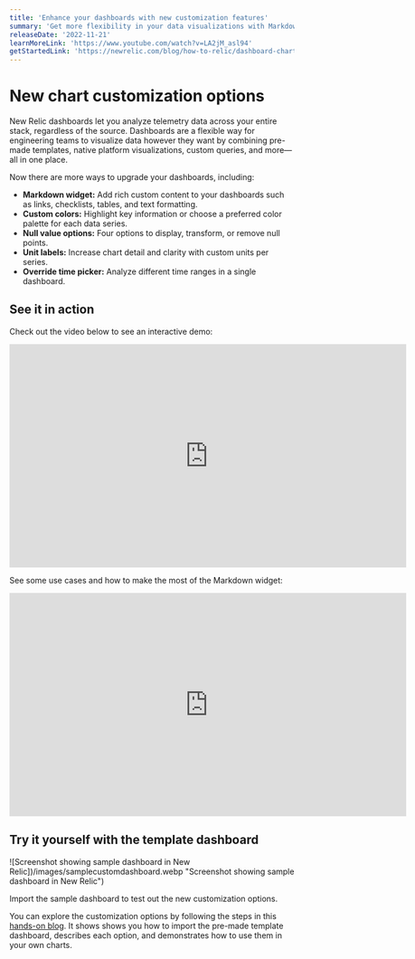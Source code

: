 ```yaml
---
title: 'Enhance your dashboards with new customization features'
summary: 'Get more flexibility in your data visualizations with Markdown, color customization, null value options, units, and time range override'
releaseDate: '2022-11-21'
learnMoreLink: 'https://www.youtube.com/watch?v=LA2jM_asl94'
getStartedLink: 'https://newrelic.com/blog/how-to-relic/dashboard-chart-customizations'
---
```


# New chart customization options

New Relic dashboards let you analyze telemetry data across your entire stack, regardless of the source. Dashboards are a flexible way for engineering teams to visualize data however they want by combining pre-made templates, native platform visualizations, custom queries, and more—all in one place.

Now there are more ways to upgrade your dashboards, including:

- **Markdown widget:** Add rich custom content to your dashboards such as links, checklists, tables, and text formatting.
- **Custom colors:** Highlight key information or choose a preferred color palette for each data series.
- **Null value options:** Four options to display, transform, or remove null points.
- **Unit labels:** Increase chart detail and clarity with custom units per series.
- **Override time picker:** Analyze different time ranges in a single dashboard.

## See it in action

Check out the video below to see an interactive demo:

<iframe width="702" height="395" src="https://www.youtube.com/embed/LA2jM_asl94" title="New Chart Customization Features (Interactive Demo)" frameborder="0" allow="accelerometer; autoplay; clipboard-write; encrypted-media; gyroscope; picture-in-picture" allowfullscreen></iframe>

See some use cases and how to make the most of the Markdown widget:

<iframe width="702" height="395" src="https://www.youtube.com/embed/_dLwy7xskBk" title="Enhance your New Relic dashboards with Markdown" frameborder="0" allow="accelerometer; autoplay; clipboard-write; encrypted-media; gyroscope; picture-in-picture" allowfullscreen></iframe>

## Try it yourself with the template dashboard

![Screenshot showing sample dashboard in New Relic])/images/samplecustomdashboard.webp "Screenshot showing sample dashboard in New Relic")

<figcaption>Import the sample dashboard to test out the new customization options.</figcaption>

You can explore the customization options by following the steps in this [hands-on blog](https://newrelic.com/blog/how-to-relic/dashboard-chart-customizations). It shows shows you how to import the pre-made template dashboard, describes each option, and demonstrates how to use them in your own charts.
